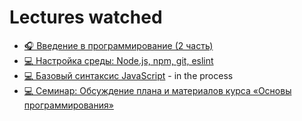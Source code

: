 # Lectures watched

+ [🎧 Введение в программирование (2 часть)](https://www.youtube.com/watch?v=PzlLXQ3RaDs)
+ [💻 Настройка среды: Node.js, npm, git, eslint](https://www.youtube.com/watch?v=hSyA7tcNaCE)  
+ [💻 Базовый синтаксис JavaScript](https://www.youtube.com/watch?v=xJn3k1f4BiM) - in the process  
+ [💻 Семинар: Обсуждение плана и материалов курса «Основы программирования»](https://www.youtube.com/watch?v=bQMTbRWrteU)
